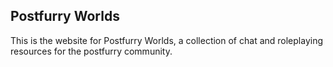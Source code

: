 ## Postfurry Worlds

This is the website for Postfurry Worlds, a collection of chat and roleplaying resources for the postfurry community.
